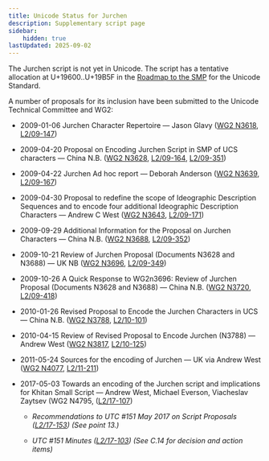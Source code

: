 ```yaml
---
title: Unicode Status for Jurchen
description: Supplementary script page
sidebar:
    hidden: true
lastUpdated: 2025-09-02
---
```


The Jurchen script is not yet in Unicode. The script has a tentative allocation at U+19600..U+19B5F in the [Roadmap to the SMP](http://www.unicode.org/roadmaps/smp/) for the Unicode Standard.

[comment]: # (end of intro)

[comment]: # (start of blocks)



[comment]: # (end of blocks)

[comment]: # (start of chars)



[comment]: # (end of chars)

[comment]: # (start of rest)

A number of proposals for its inclusion have been submitted to the Unicode Technical Committee and WG2:

- 2009-01-06 Jurchen Character Repertoire — Jason Glavy ([WG2 N3618](https://www.unicode.org/wg2/docs/n3618.pdf), [L2/09-147](http://www.unicode.org/cgi-bin/GetMatchingDocs.pl?L2/09-147))

- 2009-04-20 Proposal on Encoding Jurchen Script in SMP of UCS characters — China N.B. ([WG2 N3628](https://www.unicode.org/wg2/docs/n3628.pdf), [L2/09-164](http://www.unicode.org/cgi-bin/GetMatchingDocs.pl?L2/09-164), [L2/09-351](http://www.unicode.org/cgi-bin/GetMatchingDocs.pl?L2/09-351))

- 2009-04-22 Jurchen Ad hoc report — Deborah Anderson ([WG2 N3639](https://www.unicode.org/wg2/docs/n3639.pdf), [L2/09-167](http://www.unicode.org/cgi-bin/GetMatchingDocs.pl?L2/09-167))

- 2009-04-30 Proposal to redefine the scope of Ideographic Description Sequences and to encode four additional Ideographic Description Characters — Andrew C West ([WG2 N3643](https://www.unicode.org/wg2/docs/n3643.pdf), [L2/09-171](http://www.unicode.org/cgi-bin/GetMatchingDocs.pl?L2/09-171))

- 2009-09-29 Additional Information for the Proposal on Jurchen Characters — China N.B. ([WG2 N3688](https://www.unicode.org/wg2/docs/n3688.pdf), [L2/09-352](http://www.unicode.org/cgi-bin/GetMatchingDocs.pl?L2/09-352))

- 2009-10-21 Review of Jurchen Proposal (Documents N3628 and N3688) — UK NB ([WG2 N3696](https://www.unicode.org/wg2/docs/n3696.pdf), [L2/09-349](http://www.unicode.org/cgi-bin/GetMatchingDocs.pl?L2/09-349))

- 2009-10-26 A Quick Response to WG2n3696: Review of Jurchen Proposal (Documents N3628 and N3688) — China N.B. ([WG2 N3720](https://www.unicode.org/wg2/docs/n3720.pdf), [L2/09-418](http://www.unicode.org/cgi-bin/GetMatchingDocs.pl?L2/09-418))

- 2010-01-26 Revised Proposal to Encode the Jurchen Characters in UCS — China N.B. ([WG2 N3788](https://www.unicode.org/wg2/docs/n3788.pdf), [L2/10-101](http://www.unicode.org/cgi-bin/GetMatchingDocs.pl?L2/10-101))

- 2010-04-15 Review of Revised Proposal to Encode Jurchen (N3788) — Andrew West ([WG2 N3817](https://www.unicode.org/wg2/docs/n3817.pdf), [L2/10-125](http://www.unicode.org/cgi-bin/GetMatchingDocs.pl?L2/10-125))

- 2011-05-24 Sources for the encoding of Jurchen — UK via Andrew West ([WG2 N4077](https://www.unicode.org/wg2/docs/n4077.pdf), [L2/11-211](http://www.unicode.org/cgi-bin/GetMatchingDocs.pl?L2/11-211))

- 2017-05-03 Towards an encoding of the Jurchen script and implications for Khitan Small Script — Andrew West, Michael Everson, Viacheslav Zaytsev (WG2 N4795, ([L2/17-107](http://www.unicode.org/cgi-bin/GetMatchingDocs.pl?L2/17-107))

  - _Recommendations to UTC #151 May 2017 on Script Proposals ([L2/17-153](http://www.unicode.org/cgi-bin/GetMatchingDocs.pl?L2/17-153)) (See point 13.)_

  - _UTC #151 Minutes ([L2/17-103](http://www.unicode.org/L2/L2017/17103.htm)) (See C.14 for decision and action items)_
